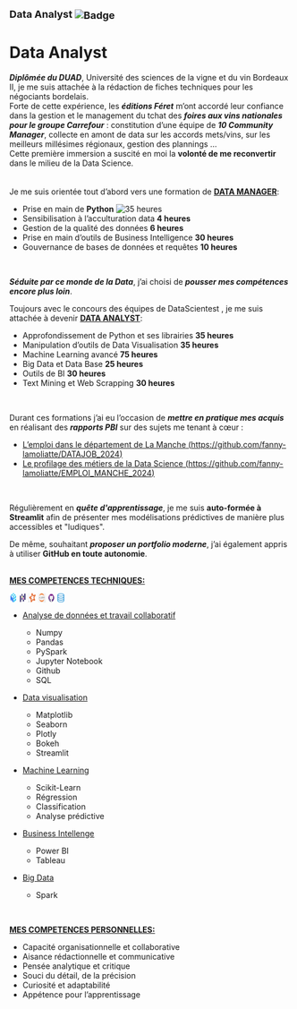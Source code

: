 
<p style="display: inline; font-size: 18px; font-weight: bold; vertical-align: middle;">Data Analyst <img src="https://img.shields.io/badge/Badge-Blue?style=flat&logo=github&logoColor=white" alt="Badge" style="vertical-align: middle;"/></p>



# Data Analyst 


***Diplômée du DUAD***, Université des sciences de la vigne et du vin Bordeaux II, je me suis attachée à la rédaction de fiches techniques pour les négociants bordelais.\
Forte de cette expérience, les ***éditions Féret*** m’ont accordé leur confiance dans la gestion et le management du tchat des ***foires aux vins nationales pour le groupe Carrefour*** : constitution d’une équipe de ***10 Community Manager***, collecte en amont de data sur les accords mets/vins, sur les meilleurs millésimes régionaux, gestion des plannings …
<br>
Cette première immersion a suscité en moi la **volonté de me reconvertir** dans le milieu de la Data Science.
<br>
<br>
<br>
Je me suis orientée tout d’abord vers une formation de <ins>**DATA MANAGER**</ins>:
-	Prise en main de **Python**  <img src="https://img.shields.io/badge/35%20heures-0000FF?style=flat&logoColor=white&color=66B2FF" alt="35 heures" width="75">   
-	Sensibilisation à l’acculturation data    **4 heures**
-	Gestion de la qualité des données   **6 heures** 
-	Prise en main d’outils de Business Intelligence  **30 heures**
-	Gouvernance de bases de données et requêtes  **10 heures**
<br>

***Séduite par ce monde de la Data***, j’ai choisi de ***pousser mes compétences encore plus loin***.
<br>


Toujours avec le concours des équipes de DataScientest ,  je me suis attachée à devenir <ins>**DATA ANALYST**</ins>:
  - Approfondissement de Python et ses librairies   **35 heures**
  - Manipulation d’outils de Data Visualisation   **35 heures**
  - Machine Learning avancé   **75 heures**
  - Big Data et Data Base    **25 heures**
  - Outils de BI    **30 heures**
  - Text Mining et Web Scrapping     **30 heures**
<br>


Durant ces formations j’ai eu l’occasion de ***mettre en pratique mes acquis*** en réalisant des ***rapports PBI*** sur des sujets me tenant à cœur :
   - <ins>L’emploi dans le département de La Manche<ins>   (https://github.com/fanny-lamoliatte/DATAJOB_2024)
   - <ins>Le profilage des métiers de la Data Science<ins>  (https://github.com/fanny-lamoliatte/EMPLOI_MANCHE_2024)
<br>

Régulièrement  en ***quête d'apprentissage***, je me suis **auto-formée à Streamlit** afin de présenter mes modélisations prédictives de manière plus accessibles et "ludiques".
<br>

De même, souhaitant ***proposer un portfolio moderne***, j’ai également appris à utiliser **GitHub en toute autonomie**.
<br>
<br>

<ins>**MES COMPETENCES TECHNIQUES:**</ins>

<div style="display:flex"> 
    <img  width= "2.5%" src="https://github.com/fanny-lamoliatte/fanny-lamoliatte/blob/main/LOGOS/numpy_logo.png">&nbsp; 
    <img  width= "2.75%" src="https://github.com/fanny-lamoliatte/fanny-lamoliatte/blob/main/LOGOS/pandas_logo.png">&nbsp; 
    <img  width= "2.5%" src="https://github.com/fanny-lamoliatte/fanny-lamoliatte/blob/main/LOGOS/pyspark_logo.png">&nbsp; 
    <img  width= "2.75%" src="https://github.com/fanny-lamoliatte/fanny-lamoliatte/blob/main/LOGOS/jupyter_logo.png">&nbsp; 
    <img  width= "2.5%" src="https://github.com/fanny-lamoliatte/fanny-lamoliatte/blob/main/LOGOS/github_logo.png">&nbsp; 
    <img  width= "2.75%" src="https://github.com/fanny-lamoliatte/fanny-lamoliatte/blob/main/LOGOS/sql_logo.png">
</div> 

   - <ins>Analyse de données et travail collaboratif</ins>
      - Numpy
      - Pandas
      - PySpark
      - Jupyter Notebook
      - Github
      - SQL
  - <ins>Data visualisation</ins>
     - Matplotlib
     - Seaborn
     - Plotly
     - Bokeh
     - Streamlit

  - <ins>Machine Learning</ins>
    - Scikit-Learn
    - Régression
    - Classification
    - Analyse prédictive

  - <ins>Business Intellenge</ins>
    - Power BI
    - Tableau

  - <ins>Big Data</ins> 
    - Spark
<br>

<ins>**MES COMPETENCES PERSONNELLES:**</ins>
   - Capacité organisationnelle et collaborative
   - Aisance rédactionnelle et communicative
   - Pensée analytique et critique
   - Souci du détail, de la précision
   - Curiosité et adaptabilité
   - Appétence pour l’apprentissage







